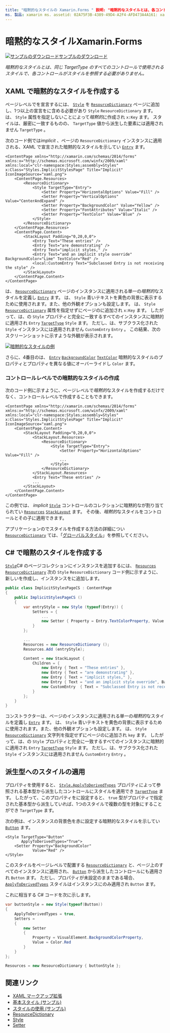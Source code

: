 ```yaml
---
title: "暗黙的なスタイルの Xamarin.Forms " 説明: "暗黙的なスタイルとは、各コントロールがスタイルを参照することなく、同じ TargetType のすべてのコントロールで使用される暗黙的なスタイルです。"
ms. 製品: xamarin ms. assetid: 02A75F3B-4389-49D4-A2F4-AFD473A4A161: xamarin-forms author: davidbritch ms. author: dabritch ms. date: 01/30/2019 no loc: [ Xamarin.Forms , Xamarin.Essentials ]
---
```


# <a name="implicit-styles-in-xamarinforms"></a>暗黙的なスタイルXamarin.Forms

[![サンプルのダウンロード](~/media/shared/download.png)サンプルのダウンロード](https://docs.microsoft.com/samples/xamarin/xamarin-forms-samples/userinterface-styles-basicstyles)

_暗黙的なスタイルとは、同じ TargetType のすべてのコントロールで使用されるスタイルで、各コントロールがスタイルを参照する必要がありません。_

## <a name="create-an-implicit-style-in-xaml"></a>XAML で暗黙的なスタイルを作成する

ページレベルでを宣言するには、 [`Style`](xref:Xamarin.Forms.Style) を [`ResourceDictionary`](xref:Xamarin.Forms.ResourceDictionary) ページに追加し、1つ以上の宣言をに含める必要があり `Style` `ResourceDictionary` ます。 は、 `Style` 属性を指定しないことによって*暗黙的*に作成され `x:Key` ます。 スタイルは、厳密に一致するものの、 `TargetType` 値から派生した要素には適用されません `TargetType` 。

次のコード例では*implicit* 、ページの `ResourceDictionary` インスタンスに適用される、XAML で宣言された暗黙的なスタイルを示してい [`Entry`](xref:Xamarin.Forms.Entry) ます。

```xaml
<ContentPage xmlns="http://xamarin.com/schemas/2014/forms" xmlns:x="http://schemas.microsoft.com/winfx/2009/xaml" xmlns:local="clr-namespace:Styles;assembly=Styles" x:Class="Styles.ImplicitStylesPage" Title="Implicit" IconImageSource="xaml.png">
    <ContentPage.Resources>
        <ResourceDictionary>
            <Style TargetType="Entry">
                <Setter Property="HorizontalOptions" Value="Fill" />
                <Setter Property="VerticalOptions" Value="CenterAndExpand" />
                <Setter Property="BackgroundColor" Value="Yellow" />
                <Setter Property="FontAttributes" Value="Italic" />
                <Setter Property="TextColor" Value="Blue" />
            </Style>
        </ResourceDictionary>
    </ContentPage.Resources>
    <ContentPage.Content>
        <StackLayout Padding="0,20,0,0">
            <Entry Text="These entries" />
            <Entry Text="are demonstrating" />
            <Entry Text="implicit styles," />
            <Entry Text="and an implicit style override" BackgroundColor="Lime" TextColor="Red" />
            <local:CustomEntry Text="Subclassed Entry is not receiving the style" />
        </StackLayout>
    </ContentPage.Content>
</ContentPage>
```

は、 [`ResourceDictionary`](xref:Xamarin.Forms.ResourceDictionary) ページのインスタンスに適用される単一の*暗黙的*なスタイルを定義し [`Entry`](xref:Xamarin.Forms.Entry) ます。 は、 `Style` 青いテキストを黄色の背景に表示するために使用されます。また、他の外観オプションも設定します。 は、 `Style` [`ResourceDictionary`](xref:Xamarin.Forms.ResourceDictionary) 属性を指定せずにページのに追加され `x:Key` ます。 したがって、は、の `Style` プロパティと完全に一致するすべてのインスタンスに暗黙的に適用され `Entry` [`TargetType`](xref:Xamarin.Forms.Style.TargetType) `Style` ます。 ただし、は、サブクラス化された `Style` インスタンスには適用されません `CustomEntry` `Entry` 。 この結果、次のスクリーンショットに示すような外観が表示されます。

[![暗黙的なスタイルの例](implicit-images/implicit-styles.png)](implicit-images/implicit-styles-large.png#lightbox)

さらに、4番目のは、 [`Entry`](xref:Xamarin.Forms.Entry) [`BackgroundColor`](xref:Xamarin.Forms.VisualElement.BackgroundColor) [`TextColor`](xref:Xamarin.Forms.InputView.TextColor) 暗黙的なスタイルのプロパティとプロパティを異なる値にオーバーライドし `Color` ます。

### <a name="create-an-implicit-style-at-the-control-level"></a>コントロールレベルでの暗黙的なスタイルの作成

次のコード例に示すように、ページレベルで*暗黙的*なスタイルを作成するだけでなく、コントロールレベルで作成することもできます。

```xaml
<ContentPage xmlns="http://xamarin.com/schemas/2014/forms" xmlns:x="http://schemas.microsoft.com/winfx/2009/xaml" xmlns:local="clr-namespace:Styles;assembly=Styles" x:Class="Styles.ImplicitStylesPage" Title="Implicit" IconImageSource="xaml.png">
    <ContentPage.Content>
        <StackLayout Padding="0,20,0,0">
            <StackLayout.Resources>
                <ResourceDictionary>
                    <Style TargetType="Entry">
                        <Setter Property="HorizontalOptions" Value="Fill" />
                        ...
                    </Style>
                </ResourceDictionary>
            </StackLayout.Resources>
            <Entry Text="These entries" />
            ...
        </StackLayout>
    </ContentPage.Content>
</ContentPage>
```

この例では、 *implicit* [`Style`](xref:Xamarin.Forms.Style) コントロールのコレクションに暗黙的なが割り当てられてい [`Resources`](xref:Xamarin.Forms.VisualElement.Resources) [`StackLayout`](xref:Xamarin.Forms.StackLayout) ます。 その後、*暗黙的*なスタイルをコントロールとその子に適用できます。

アプリケーションのでスタイルを作成する方法の詳細につい [`ResourceDictionary`](xref:Xamarin.Forms.ResourceDictionary) ては、「[グローバルスタイル](~/xamarin-forms/user-interface/styles/application.md)」を参照してください。

## <a name="create-an-implicit-style-in-c35"></a>C&#35; で暗黙のスタイルを作成する

[`Style`](xref:Xamarin.Forms.Style)C# のページコレクションにインスタンスを追加するには、 [`Resources`](xref:Xamarin.Forms.VisualElement.Resources) [`ResourceDictionary`](xref:Xamarin.Forms.ResourceDictionary) 次の `Style` `ResourceDictionary` コード例に示すように、新しいを作成し、インスタンスをに追加します。

```csharp
public class ImplicitStylesPageCS : ContentPage
{
    public ImplicitStylesPageCS ()
    {
        var entryStyle = new Style (typeof(Entry)) {
            Setters = {
                ...
                new Setter { Property = Entry.TextColorProperty, Value = Color.Blue }
            }
        };

        ...
        Resources = new ResourceDictionary ();
        Resources.Add (entryStyle);

        Content = new StackLayout {
            Children = {
                new Entry { Text = "These entries" },
                new Entry { Text = "are demonstrating" },
                new Entry { Text = "implicit styles," },
                new Entry { Text = "and an implicit style override", BackgroundColor = Color.Lime, TextColor = Color.Red },
                new CustomEntry  { Text = "Subclassed Entry is not receiving the style" }
            }
        };
    }
}
```

コンストラクターは、ページのインスタンスに適用される単一の*暗黙的*なスタイルを定義し [`Entry`](xref:Xamarin.Forms.Entry) ます。 は、 `Style` 青いテキストを黄色の背景に表示するために使用されます。また、他の外観オプションも設定します。 は、 `Style` [`ResourceDictionary`](xref:Xamarin.Forms.ResourceDictionary) 文字列を指定せずにページのに追加され `key` ます。 したがって、は、の `Style` プロパティと完全に一致するすべてのインスタンスに暗黙的に適用され `Entry` [`TargetType`](xref:Xamarin.Forms.Style.TargetType) `Style` ます。 ただし、は、サブクラス化された `Style` インスタンスには適用されません `CustomEntry` `Entry` 。

## <a name="apply-a-style-to-derived-types"></a>派生型へのスタイルの適用

プロパティを使用すると、 [`Style.ApplyToDerivedTypes`](xref:Xamarin.Forms.Style.ApplyToDerivedTypes) プロパティによって参照される基本型から派生したコントロールにスタイルを適用でき [`TargetType`](xref:Xamarin.Forms.Style.TargetType) ます。 したがって、このプロパティをに設定すると、 `true` 型がプロパティで指定された基本型から派生していれば、1つのスタイルで複数の型を対象にすることができ `TargetType` ます。

次の例は、インスタンスの背景色を赤に設定する暗黙的なスタイルを示してい [`Button`](xref:Xamarin.Forms.Button) ます。

```xaml
<Style TargetType="Button"
       ApplyToDerivedTypes="True">
    <Setter Property="BackgroundColor"
            Value="Red" />
</Style>
```

このスタイルをページレベルで配置する [`ResourceDictionary`](xref:Xamarin.Forms.ResourceDictionary) と、ページ上のすべてのインスタンスに適用され、 [`Button`](xref:Xamarin.Forms.Button) から派生したコントロールにも適用され `Button` ます。 ただし、プロパティが未設定のままである場合、 [`ApplyToDerivedTypes`](xref:Xamarin.Forms.Style.ApplyToDerivedTypes) スタイルはインスタンスにのみ適用され `Button` ます。

これに相当する C# コードを次に示します。

```csharp
var buttonStyle = new Style(typeof(Button))
{
    ApplyToDerivedTypes = true,
    Setters =
    {
        new Setter
        {
            Property = VisualElement.BackgroundColorProperty,
            Value = Color.Red
        }
    }
};

Resources = new ResourceDictionary { buttonStyle };
```

## <a name="related-links"></a>関連リンク

- [XAML マークアップ拡張](~/xamarin-forms/xaml/xaml-basics/xaml-markup-extensions.md)
- [基本スタイル (サンプル)](https://docs.microsoft.com/samples/xamarin/xamarin-forms-samples/userinterface-styles-basicstyles)
- [スタイルの使用 (サンプル)](https://docs.microsoft.com/samples/xamarin/xamarin-forms-samples/workingwithstyles)
- [ResourceDictionary](xref:Xamarin.Forms.ResourceDictionary)
- [Style](xref:Xamarin.Forms.Style)
- [Setter](xref:Xamarin.Forms.Setter)
